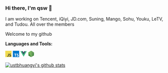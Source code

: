 ### Hi there, I'm qsw 👋

I am working on Tencent, iQiyi, JD.com, Suning, Mango, Sohu, Youku, LeTV, and Tudou. All over the members

Welcome to my github

**Languages and Tools:**  

<code><img height="20" src="https://raw.githubusercontent.com/github/explore/80688e429a7d4ef2fca1e82350fe8e3517d3494d/topics/javascript/javascript.png"></code>
<code><img height="20" src="https://raw.githubusercontent.com/github/explore/80688e429a7d4ef2fca1e82350fe8e3517d3494d/topics/typescript/typescript.png"></code>
<code><img height="20" src="https://raw.githubusercontent.com/github/explore/80688e429a7d4ef2fca1e82350fe8e3517d3494d/topics/vue/vue.png"></code>
<code><img height="20" src="https://raw.githubusercontent.com/github/explore/80688e429a7d4ef2fca1e82350fe8e3517d3494d/topics/nodejs/nodejs.png"></code>

[![ustbhuangyi's github stats](https://github-readme-stats.vercel.app/api?username=QShengW)](https://github.com/anuraghazra/github-readme-stats)
